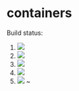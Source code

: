 # containers

Build status:

1. [![](https://github.com/abizermamnoon/containers/workflows/tests-fibonacci/badge.svg)](https://github.com/abizermamnoon/containers/actions?query=workflow%3Atests-fibonacci)
1. [![](https://github.com/abizermamnoon/containers/workflows/tests-range/badge.svg)](https://github.com/abizermamnoon/containers/actions?query=workflow%3Atests-range)
1. [![](https://github.com/abizermamnoon/containers/workflows/tests-BST/badge.svg)](https://github.com/abizermamnoon/containers/actions?query=workflow%3Atests-BST)
1. [![](https://github.com/abizermamnoon/containers/workflows/tests-BinaryTree/badge.svg)](https://github.com/abizermamnoon/containers/actions?query=workflow%3Atests-BinaryTree)
1. [![](https://github.com/abizermamnoon/containers/workflows/tests-heap/badge.svg)](https://github.com/abizermamnoon/containers/actions?query=workflow%3Atests-heap)
~
